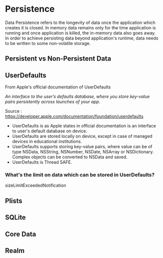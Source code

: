 # Persistence

Data Persistence refers to the longevity of data once the application which creates it is closed. In memory data remains
only for the time application is running and once application is killed, the in-memory data also goes away.
In order to achieve persisting data beyond application's runtime, data needs to be written to some non-volatile storage.

## Persistent vs Non-Persistent Data

## UserDefaults 

From Apple's official documentation of UserDefaults

*An interface to the user’s defaults database, where you store key-value pairs persistently across launches of your app.*

Source : https://developer.apple.com/documentation/foundation/userdefaults

- UserDefaults is as Apple states in official documentation is an interface to user's default database on device.
- UserDefaults are stored locally on device, except in case of managed devices in educational institutions.
- UserDefaults supports storing key-value pairs, where value can be of type NSData, NSString, NSNumber, NSDate, NSArray or
NSDictionary. Complex objects can be converted to NSData and saved.
- UserDefaults is Thread SAFE.

### What's the limit on data which can be stored in UserDefaults?

sizeLimitExceededNotification



## Plists

## SQLite

## Core Data

## Realm


